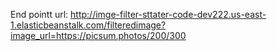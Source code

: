 End pointt url: http://imge-filter-sttater-code-dev222.us-east-1.elasticbeanstalk.com/filteredimage?image_url=https://picsum.photos/200/300


